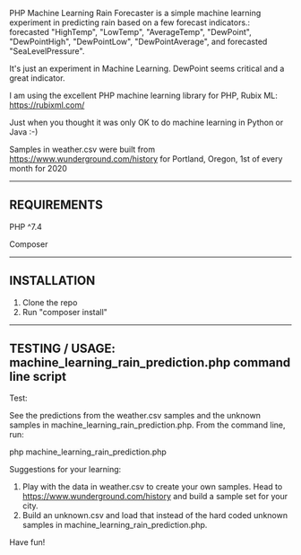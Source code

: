 PHP Machine Learning Rain Forecaster is a simple machine learning experiment in
predicting rain based on a few forecast indicators.: forecasted "HighTemp",
"LowTemp", "AverageTemp", "DewPoint", "DewPointHigh", "DewPointLow", "DewPointAverage",
and forecasted "SeaLevelPressure".

It's just an experiment in Machine Learning. DewPoint seems critical and a great indicator.

I am using the excellent PHP machine learning library for PHP, Rubix ML:
https://rubixml.com/

Just when you thought it was only OK to do machine learning in Python or Java :-)

Samples in weather.csv were built from
https://www.wunderground.com/history
for Portland, Oregon, 1st of every month for 2020

-------------------------------------------------------------------
REQUIREMENTS
-------------------------------------------------------------------
PHP ^7.4

Composer

-------------------------------------------------------------------
INSTALLATION
-------------------------------------------------------------------
1) Clone the repo
2) Run "composer install"

-------------------------------------------------------------------
TESTING / USAGE: machine_learning_rain_prediction.php command line script
-------------------------------------------------------------------

Test:

See the predictions from the weather.csv samples and the unknown
samples in machine_learning_rain_prediction.php. From the command line, run:

php machine_learning_rain_prediction.php

Suggestions for your learning:
1) Play with the data in weather.csv to create your own samples.
Head to https://www.wunderground.com/history and build a sample set
for your city.
2) Build an unknown.csv and load that instead of the hard coded
unknown samples in machine_learning_rain_prediction.php.

Have fun!
